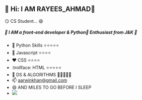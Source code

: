 ## :sparkler: Hi: I AM RAYEES_AHMAD👋
:smirk:  CS Student... :smile: 
##### :green_book: I AM a front-end developer & Python:snake: Enthusiast from J&K :green_book:
- :snake: Python Skills  :star::star::star::star::star:
- :book:  Javascript     :star::star::star::star:
- :heart:  CSS            :star::star::star::star:
- :trollface: HTML             :star::star::star::star::star:
- :dromedary_camel: DS & ALGORITHMS :sparkler::sparkler::sparkler::sparkler::sparkler:
- 📫 aarwinkhan@gmail.com
- 😄 AND MILES TO GO BEFORE I SLEEP
- ![](https://media.giphy.com/media/TxWXgClHzwhji/giphy.gif)
